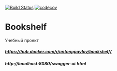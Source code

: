 [![Build Status](https://travis-ci.org/Antonppavlov/bookshelf.svg?branch=master)](https://travis-ci.org/Antonppavlov/bookshelf)
[![codecov](https://codecov.io/gh/Antonppavlov/bookshelf/branch/master/graph/badge.svg)](https://codecov.io/gh/Antonppavlov/bookshelf)
# Bookshelf

Учебный проект
##### https://hub.docker.com/r/antonppavlov/bookshelf/
##### http://localhost:8080/swagger-ui.html

